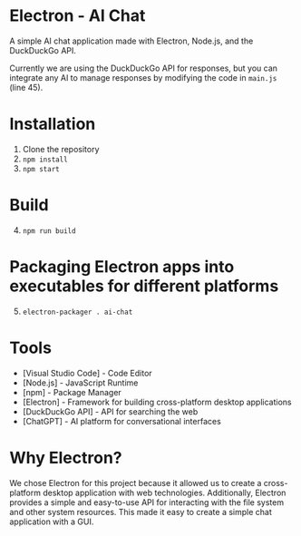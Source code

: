 # Electron - AI Chat

A simple AI chat application made with Electron, Node.js, and the DuckDuckGo API.

Currently we are using the DuckDuckGo API for responses, but you can integrate any AI to manage responses by modifying the code in `main.js` (line 45).

# Installation

1. Clone the repository
2. `npm install`
3. `npm start`

# Build 
4. `npm run build`  

# Packaging Electron apps into executables for different platforms
5. `electron-packager . ai-chat`

# Tools

* [Visual Studio Code] - Code Editor
* [Node.js] - JavaScript Runtime
* [npm] - Package Manager
* [Electron] - Framework for building cross-platform desktop applications
* [DuckDuckGo API] - API for searching the web
* [ChatGPT] - AI platform for conversational interfaces

# Why Electron?
We chose Electron for this project because it allowed us to create a cross-platform desktop application with web technologies. Additionally, Electron provides a simple and easy-to-use API for interacting with the file system and other system resources. This made it easy to create a simple chat application with a GUI.

